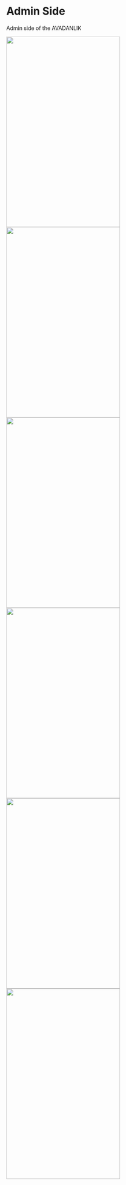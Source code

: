 # Admin Side

Admin side of the AVADANLIK


<img src= https://user-images.githubusercontent.com/77845105/122411165-34e9ad80-cf8d-11eb-9734-bcc31444de5f.png width="300" height="500">

<img src= https://user-images.githubusercontent.com/77845105/122411244-4632ba00-cf8d-11eb-8a48-29aee5b49d6b.png width="300" height="500">

<img src= https://user-images.githubusercontent.com/77845105/122411334-58acf380-cf8d-11eb-8ada-1b9a92406c30.png width="300" height="500">

<img src= https://user-images.githubusercontent.com/77845105/122411395-65c9e280-cf8d-11eb-888e-bb1e1a9d8410.png width="300" height="500">

<img src= https://user-images.githubusercontent.com/77845105/122411443-6ebab400-cf8d-11eb-9192-156c1219efbd.png width="300" height="500">

<img src= https://user-images.githubusercontent.com/77845105/122411461-72e6d180-cf8d-11eb-8750-c96363ed5376.png width="300" height="500">




